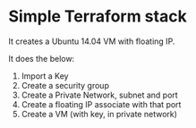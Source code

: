 # Simple Terraform stack 
It creates a Ubuntu 14.04 VM with floating IP.

It does the below:

1. Import a Key
2. Create a security group
3. Create a  Private Network, subnet and port
4. Create a floating IP associate with that port
5. Create a VM (with key, in private network)